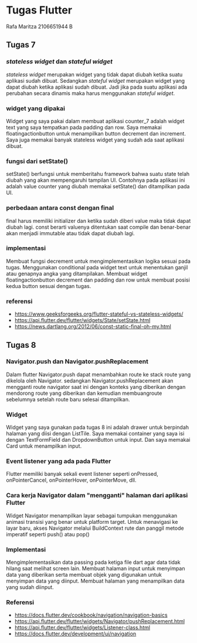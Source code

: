 # Tugas Flutter
Rafa Maritza
2106651944
B

## Tugas 7

### <em>stateless widget</em> dan <em>stateful widget</em>
<em>stateless widget</em> merupakan widget yang tidak dapat diubah ketika suatu aplikasi sudah dibuat. Sedangkan <em>stateful widget</em> merupakan widget yang dapat diubah ketika aplikasi sudah dibuat. Jadi jika pada suatu aplikasi ada perubahan secara dinamis maka harus menggunakan <em>stateful widget</em>.

### widget yang dipakai
Widget yang saya pakai dalam membuat aplikasi counter_7 adalah widget text yang saya tempatkan pada padding dan row. Saya memakai floatingactionbutton untuk menampilkan button decrement dan increment. Saya juga memakai banyak stateless widget yang sudah ada saat aplikasi dibuat.

### fungsi dari setState()
setState() berfungsi untuk memberitahu framework bahwa suatu state telah diubah yang akan mempengaruhi tampilan UI. Contohnya pada aplikasi ini adalah value counter yang diubah memakai setState() dan ditampilkan pada UI.

### perbedaan antara const dengan final
final harus memiliki initializer dan ketika sudah diberi value maka tidak dapat diubah lagi. const berarti valuenya ditentukan saat compile dan benar-benar akan menjadi immutable atau tidak dapat diubah lagi.

### implementasi
Membuat fungsi decrement untuk mengimplementasikan logika sesuai pada tugas. Menggunakan conditional pada widget text untuk menentukan ganjil atau genapnya angka yang ditampilakan. Membuat widget floatingactionbutton decrement dan padding dan row untuk membuat posisi kedua button sesuai dengan tugas.

### referensi
- https://www.geeksforgeeks.org/flutter-stateful-vs-stateless-widgets/
- https://api.flutter.dev/flutter/widgets/State/setState.html
- https://news.dartlang.org/2012/06/const-static-final-oh-my.html

## Tugas 8

### Navigator.push dan Navigator.pushReplacement
Dalam flutter Navigator.push dapat menambahkan route ke stack route yang dikelola oleh Navigator. sedangkan Navigator.pushReplacement akan mengganti route navigator saat ini dengan konteks yang diberikan dengan mendorong route yang diberikan dan kemudian membuangroute sebelumnya setelah route baru selesai ditampilkan.

### Widget
Widget yang saya gunakan pada tugas 8 ini adalah drawer untuk berpindah halaman yang diisi dengan ListTile. Saya memakai container yang saya isi dengan TextFormField dan DropdownButton untuk input. Dan saya memakai Card untuk menampilkan input.

### Event listener yang ada pada Flutter
Flutter memiliki banyak sekali event listener seperti onPressed, onPointerCancel, onPointerHover, onPointerMove, dll.

### Cara kerja Navigator dalam "mengganti" halaman dari aplikasi Flutter
Widget Navigator menampilkan layar sebagai tumpukan menggunakan animasi transisi yang benar untuk platform target. Untuk menavigasi ke layar baru, akses Navigator melalui BuildContext rute dan panggil metode imperatif seperti push() atau pop()

### Implementasi
Mengimplementasikan data passing pada ketiga file dart agar data tidak hilang saat melihat screen lain. Membuat halaman input untuk menyimpan data yang diberikan serta membuat objek yang digunakan untuk menyimpan data yang diinput. Membuat halaman yang menampilkan data yang sudah diinput. 

### Referensi
- https://docs.flutter.dev/cookbook/navigation/navigation-basics
- https://api.flutter.dev/flutter/widgets/Navigator/pushReplacement.html
- https://api.flutter.dev/flutter/widgets/Listener-class.html
- https://docs.flutter.dev/development/ui/navigation